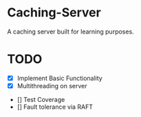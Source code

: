 # Caching-Server
A caching server built for learning purposes.

# TODO
- [x] Implement Basic Functionality
- [x] Multithreading on server
- [] Test Coverage
- [] Fault tolerance via RAFT

